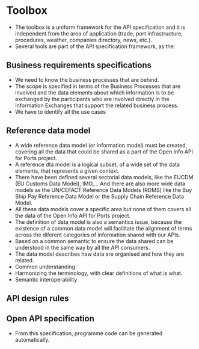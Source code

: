 # Toolbox
- The toolbox is a uniform framework for the API specification and it is independent from the area of application (trade, port infrastructure, procedures, weather, companies directory, news, etc.).
- Several tools are part of the API specification framework, as the: 
## Business requirements specifications 
- We need to know the business processes that are behind.
- The scope is specified in terms of the Business Processes that are involved and the data elements about which information is to be exchanged by the participants who are involved directly in the Information Exchanges that support the related business process.
- We have to identify all the use cases
## Reference data model
- A wide reference data model (or information model) must be created, covering all the data that could be shared as a part of the Open Info API for Ports project. 
- A reference dta model is a logical subset, of a wide set of the data elements, that represents a given context.
- There have been defined several sectorial data models, like the EUCDM (EU Customs Data Model), IMO,... And there are also more wide data models as the UN/CEFACT Reference Data Models (RDMS) like the Buy Ship Pay Reference Data Model or the Supply Chain Reference Data Model.
- All these data models cover a specific area but none of them covers all the data of the Open Info API for Ports project. 
- The definition of data model is also a semantics issue, because the existence of a common data model will facilitate the alignment of terms across the diferent categories of information shared with our APIs.
- Based on a common semantic to ensure the data shared can be understood in the same way by all the API consumers.
- The data model describes haw data are organised and how they are related.
- Common understanding
- Harmonizing the terminology, with clear definitions of what is what.
- Semantic interoperability
## API design rules

## Open API specification
- From this specification, programme code can be generated automatically.